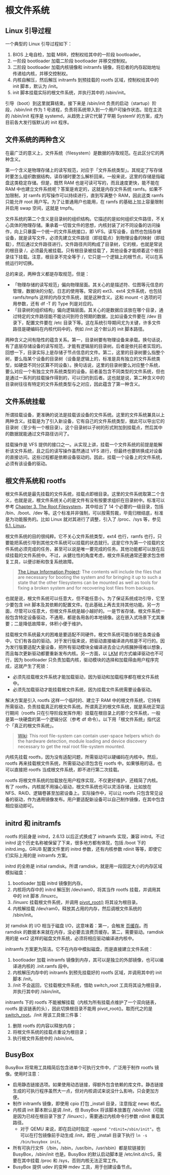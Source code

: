 # 根文件系统
## Linux 引导过程
一个典型的 Linux 引导过程如下：

1. BIOS 上电自检，加载 MBR，控制权给其中的一阶段 bootloader。
2. 一阶段 bootloader 加载二阶段 bootloader 并移交控制权。
3. 二阶段 bootloader 加载内核镜像和 initramfs 镜像，将后者的内存起始地址传递给内核，并移交控制权。
4. 内核自解压，然后解压 initramfs 到预挂载的 rootfs 区域，控制权给其中的 init 脚本，默认为 /init。
5. init 脚本挂载实际的根文件系统，并执行其中的 /sbin/init。

引导（boot）到这里就算结束。接下来是 /sbin/init 负责的启动（startup）阶段，/sbin/init 作为 1 号进程，负责将系统带入到一个用户可操作状态。现在主流的 /sbin/init 程序是 systemd，从趋势上讲它代替了早期 SystemV 的方案，成为目前各大发行版默认的 init 程序。

## 文件系统的两种含义
在最广泛的意义上，文件系统（filesystem）是数据的存取规范。在此区分它的两种含义。

第一个含义是物理存储上的读写规范，对应于「文件系统类型」。其规定了写存储时要怎么组织数据结构，读存储时要怎么解析回来。一般来说，这里的存储是指磁盘这类稳定存储。但是，既然 RAM 也是可读可写的，而且速度更快，能不能在 RAM 中也建立文件系统呢？答案是肯定的，这就是内存文件系统 ramfs。如果不加限制，对 ramfs 的写操作可以持续进行，直到写满整个 RAM，因此这类 ramfs 只能允许 root 用户写。为了让普通用户也能用，在 ramfs 的基础上加上容量限制并启用 swap 空间，这就是 tmpfs。

文件系统的第二个含义是目录树的组织结构。它描述的是如何组织文件路径，不关心具体的物理存储。秉承着一切皆文件的思想，内核封装了对不同设备的访问操作，向上只暴露一个统一的文件系统接口，即 VFS。读写设备，自然也包括存储设备，就是读写文件，必须先建立文件路径（即挂载点）到物理设备的映射（即挂载），然后通过文件路径进行。文件路径共同构成了目录树，它的根，也就是常说的根目录 /，必须最先被挂载。只有根目录被挂载了，其他设备才能顺着这个根目录往下挂载。注意，根目录不完全等于 /，它只是一个逻辑上的根节点，可以在系统运行时切换。

总的来说，两种含义都是存取规范，但是：

- 「物理存储的读写规范」偏向物理层面。其关心的是描述符、位图等元信息的管理，数据块的分配，日志的使用等。常说的 ext3、ext4 文件系统，也包括 ramfs/tmpfs 这样的内存文件系统，就是这种含义。这和 mount -t 选项的可用参数，还有 df -T 的 Type 列是对应的。
- 「目录树的组织结构」偏向逻辑层面。其关心的是数据应该放在哪个目录，通过特定的文件路径能不能访问到符合预期的数据，比如设备文件要在 /dev 目录下，配置文件要在 /etc 目录下等。这在系统引导期间尤为关键，许多文件路径是硬编码在内核代码中的，例如 /init 这个默认的 init 脚本路径。

两种含义之间有隐性的蕴含关系。第一，目录树要有物理设备来承载。换句话说，有了底层存储设备的读写规范，才能有逻辑层的目录树。后者是依托前者实现的。回想一下，目录实际上是存储子节点信息的文件。第二，这里的目录树要么指整个树，要么指某个设备的目录树（设备是逻辑上的，标准是具有独立的文件系统类型，如硬盘不同分区算不同设备）。换句话说，这里的目录树要么对应整个系统，要么对应一个有独立文件系统类型的设备。前者虽包含不同类型的文件系统，但也是通过一系列的挂载操作得到的，可以归约到后者。这也就是说，第二种含义中的目录树往往有特定的文件系统类型与之对应，因此蕴含了第一种含义。

## 文件系统挂载
所谓挂载设备，更准确的说法是挂载该设备的文件系统。这里的文件系统兼具以上两种含义。挂载是为了引入新设备，它有自己的文件系统类型，据此可以导出它的目录树（至少有一个根目录）。这个目录树以子树的形式附加到挂载点，然后其中的数据就能通过文件路径访问了。

挂载操作是 VFS 提供的接口之一。从实现上讲，挂载一个文件系统的前提是能解析该文件系统，且之后的读写操作虽然通过 VFS 进行，但最终也要转换成对设备的直接访问。这些过程都是依赖设备驱动的。因此，挂载一个设备上的文件系统，必须有该设备的驱动。

## 根文件系统和 rootfs
根文件系统是最先挂载的文件系统，挂载点即根目录。这里的文件系统取第二个含义，也就是说，根文件系统关心的是文件有没有按要求组织在目录树中。标准可以参考 [Chapter 3. The Root Filesystem](https://refspecs.linuxfoundation.org/FHS_3.0/fhs/ch03.html)，其中给出了 14 个必要的一级目录，包括 /bin、/boot、/dev 等。这个标准并非强制，可以按需剪裁，毕竟归根结底，标准是为功能服务的。比如 Linux 就对其进行了调整，引入了 /proc、/sys 等，参见 [6.1. Linux](https://refspecs.linuxfoundation.org/FHS_3.0/fhs/ch06.html#linux)。

根文件系统的目的很纯粹。它不关心文件系统类型，ext4 也行，ramfs 也行，只要能把系统引导到其他文件系统可以挂载的状态就行。这是它作为第一个挂载的文件系统必须完成的任务，甚至可以说是唯一要完成的任务。其他功能都可以放在后续挂载的文件系统中。不过，从健壮性的角度考虑，根文件系统通常还要求包含修复工具，以便诊断和恢复系统故障。

> [The Linux Information Project](http://www.linfo.org/root_filesystem.html): The contents will include the files that are necessary for booting the system and for bringing it up to such a state that the other filesystems can be mounted as well as tools for fixing a broken system and for recovering lost files from backups.

也就是说，根文件系统可以任意大，但不能任意小。为了保证系统成功引导，它至少要包含 init 脚本及其依赖的配置文件。在此基础上再去支持其他功能。另一方面，尽管可以任意大，但根文件系统是越小越好的。一是节省存储，根文件系统一般包含特定设备驱动，不通用，都是各用各的本地镜像。这在嵌入式场景下尤其重要；二是降低故障率，体积小便于维护。

挂载根文件系统最大的困难是要适配不同硬件。根文件系统可能存储在各类设备中，它们有各自的驱动。对于发行版来说，把驱动直接编译进内核是不可行的。因为发行版要适配大量设备，把所有驱动模块全编译进去会让内核臃肿得难以想象，而且每次更新驱动都要重新发布内核。另一方面，以 [LKM](/todo) 的方式编译驱动也不可行，因为 bootloader 只负责加载内核，驱动模块的选择和加载得由用户程序完成，这就产生了死锁：

- 必须先挂载根文件系统才能加载驱动，因为驱动和加载程序都在根文件系统中。
- 必须先加载驱动才能挂载根文件系统，因为挂载文件系统需要设备驱动。

解决方案是引入 rootfs 这样一个临时的、建立于 RAM 中的根文件系统，它持有所需驱动，负责挂载真正的根文件系统。所谓真正的根文件系统，就是系统正常运行期间（rootfs 只在引导阶段发挥作用）挂载在根目录上的那个文件系统，一般是第一块硬盘的第一个逻辑分区（参考 df 命令）。以下用「根文件系统」指代这个「真正的根文件系统」。

> [Wiki](https://en.wikipedia.org/wiki/Initial_ramdisk): This root file-system can contain user-space helpers which do the hardware detection, module loading and device discovery necessary to get the real root file-system mounted.

内核先挂载 rootfs，因为没有适配问题，所需驱动可以硬编码在内核中。然后，rootfs 再来挂载根文件系统，所需驱动必须包含在 rootfs 中。如果够用的话，也可以直接把 rootfs 当成根文件系统，即不进行第二次挂载。

rootfs 将根文件系统的加载放在用户程序实现，不仅更好维护，还精简了内核。有了 rootfs，内核就不用操心驱动，根文件系统也可以灵活存储，比如放在 NFS、RAID、逻辑卷甚至加密设备上。实际操作中，可以让 rootfs 只包含常见设备的驱动，作为通用镜像发布。用户要适配新设备可以自己制作镜像，在其中包含相应驱动即可。

## initrd 和 initramfs
rootfs 的前身是 initrd，2.6.13 以后正式换成了 initramfs 实现，兼容 initrd。不过 initrd 这个历史名称被保留了下来，很多地方都有体现，包括 /boot 下的 initrd.img，GRUB 配置文件里的 initrd 参数，还有内核参数 rdinit 等等，即使它们实际上用的是 initramfs 方案。

initrd 的全称是 initial ramdisk。所谓 ramdisk，就是用一段固定大小的内存区域模拟磁盘：

1. bootloader 加载 initrd 镜像到内存。
2. 内核将内存中的 initrd 解压到 /dev/ram0，将其当作 rootfs 挂载，并调用其中的 init 脚本 /linuxrc。
3. /linuxrc 挂载根文件系统，并调用 [pivot_root()](/todo) 将其设为根目录。
4. 内核解挂载 /dev/ram0，释放其占用的内存，然后调根文件系统的 /sbin/init。

对 ramdisk 的 I/O 相当于磁盘 I/O，这意味着：第一，会触发 [页缓存](/todo)。而 ramdisk 的数据本来就在内存，没必要去浪费页缓存。第二，需要驱动。ramdisk 用的是 ext2 这样的磁盘文件系统，必须将相应驱动编译进内核中。

initramfs 方案更为简洁。它不在内存中模拟磁盘，而是直接建立文件系统：

1. bootloader 加载 initramfs 镜像到内存，其可以是独立的外部镜像，也可以编译进内核的 .init.ramfs 段中。
2. 内核解压内存中的 initramfs 到预先挂载好的 rootfs 区域，并调用其中的 init 脚本 /init。
3. /init 不会返回，它挂载根文件系统，借助 switch_root 工具将其设为根目录，并执行其中的 /sbin/init。

initramfs 下的 rootfs 不能被解挂载（内核为所有挂载点维护了一个双向链表，rootfs 是该链表的头），因此切换根目录不能用 pivot_root()。取而代之的是 [switch_root](https://git.busybox.net/busybox/tree/util-linux/switch_root.c)。/init 用该工具做三件事：

1. 删除 rootfs 的内容以释放内存；
2. 将根文件系统的挂载点重设为根目录；
3. 执行根文件系统中的 /sbin/init。

## BusyBox
BusyBox 将常用工具精简后包含进单个可执行文件中，广泛用于制作 rootfs 镜像。使用时注意：

- 启用静态链接选项。如果使用动态链接，得额外包含依赖的库文件。静态链接生成的可执行程序虽然大一点，但对内核调试来说没什么影响，只会更加方便。
- 制作 initramfs 镜像，即使用 cpio 打包 _install 目录，注意指定 newc 格式。
- 内核调 init 脚本默认是调 /init，但 BusyBox 将该脚本放置在 /sbin/init（可能是因为已经在根目录下放了 /linuxrc），需要通过内核命令行参数 rdinit 重载其路径。
    - 对于 QEMU 来说，即在启动时指定 `-append "rdinit=/sbin/init"`。也可以在打包镜像前手动生成 /init，即在 _install 目录下执行 `ln -s /bin/busybox init`。
- 所有可执行文件（/bin，/sbin，/usr/bin，/usr/sbin）都是软链接到 BusyBox，/sbin/init 也是。BusyBox 的默认启动脚本是 /etc/init.d/rcS，需要在其中挂载 /proc 和 /sys，否则内核无法正常工作。
- BusyBox 提供 udev 的变种 mdev 工具，用于创建设备节点。


